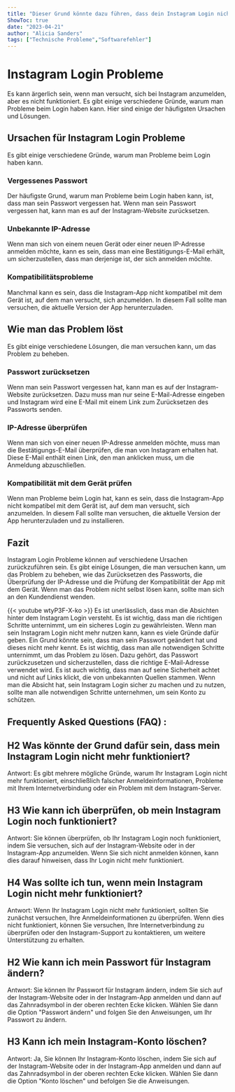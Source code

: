```yaml
---
title: "Dieser Grund könnte dazu führen, dass dein Instagram Login nicht mehr funktioniert!"
ShowToc: true 
date: "2023-04-21"
author: "Alicia Sanders" 
tags: ["Technische Probleme","Softwarefehler"]
---
```

# Instagram Login Probleme

Es kann ärgerlich sein, wenn man versucht, sich bei Instagram anzumelden, aber es nicht funktioniert. Es gibt einige verschiedene Gründe, warum man Probleme beim Login haben kann. Hier sind einige der häufigsten Ursachen und Lösungen.

## Ursachen für Instagram Login Probleme

Es gibt einige verschiedene Gründe, warum man Probleme beim Login haben kann.

### Vergessenes Passwort

Der häufigste Grund, warum man Probleme beim Login haben kann, ist, dass man sein Passwort vergessen hat. Wenn man sein Passwort vergessen hat, kann man es auf der Instagram-Website zurücksetzen.

### Unbekannte IP-Adresse

Wenn man sich von einem neuen Gerät oder einer neuen IP-Adresse anmelden möchte, kann es sein, dass man eine Bestätigungs-E-Mail erhält, um sicherzustellen, dass man derjenige ist, der sich anmelden möchte.

### Kompatibilitätsprobleme

Manchmal kann es sein, dass die Instagram-App nicht kompatibel mit dem Gerät ist, auf dem man versucht, sich anzumelden. In diesem Fall sollte man versuchen, die aktuelle Version der App herunterzuladen.

## Wie man das Problem löst

Es gibt einige verschiedene Lösungen, die man versuchen kann, um das Problem zu beheben.

### Passwort zurücksetzen

Wenn man sein Passwort vergessen hat, kann man es auf der Instagram-Website zurücksetzen. Dazu muss man nur seine E-Mail-Adresse eingeben und Instagram wird eine E-Mail mit einem Link zum Zurücksetzen des Passworts senden.

### IP-Adresse überprüfen

Wenn man sich von einer neuen IP-Adresse anmelden möchte, muss man die Bestätigungs-E-Mail überprüfen, die man von Instagram erhalten hat. Diese E-Mail enthält einen Link, den man anklicken muss, um die Anmeldung abzuschließen.

### Kompatibilität mit dem Gerät prüfen

Wenn man Probleme beim Login hat, kann es sein, dass die Instagram-App nicht kompatibel mit dem Gerät ist, auf dem man versucht, sich anzumelden. In diesem Fall sollte man versuchen, die aktuelle Version der App herunterzuladen und zu installieren.

## Fazit

Instagram Login Probleme können auf verschiedene Ursachen zurückzuführen sein. Es gibt einige Lösungen, die man versuchen kann, um das Problem zu beheben, wie das Zurücksetzen des Passworts, die Überprüfung der IP-Adresse und die Prüfung der Kompatibilität der App mit dem Gerät. Wenn man das Problem nicht selbst lösen kann, sollte man sich an den Kundendienst wenden.

{{< youtube wtyP3F-X-ko >}} 
Es ist unerlässlich, dass man die Absichten hinter dem Instagram Login versteht. Es ist wichtig, dass man die richtigen Schritte unternimmt, um ein sicheres Login zu gewährleisten. Wenn man sein Instagram Login nicht mehr nutzen kann, kann es viele Gründe dafür geben. Ein Grund könnte sein, dass man sein Passwort geändert hat und dieses nicht mehr kennt. Es ist wichtig, dass man alle notwendigen Schritte unternimmt, um das Problem zu lösen. Dazu gehört, das Passwort zurückzusetzen und sicherzustellen, dass die richtige E-Mail-Adresse verwendet wird. Es ist auch wichtig, dass man auf seine Sicherheit achtet und nicht auf Links klickt, die von unbekannten Quellen stammen. Wenn man die Absicht hat, sein Instagram Login sicher zu machen und zu nutzen, sollte man alle notwendigen Schritte unternehmen, um sein Konto zu schützen.

## Frequently Asked Questions (FAQ) :
## H2 Was könnte der Grund dafür sein, dass mein Instagram Login nicht mehr funktioniert?

Antwort: Es gibt mehrere mögliche Gründe, warum Ihr Instagram Login nicht mehr funktioniert, einschließlich falscher Anmeldeinformationen, Probleme mit Ihrem Internetverbindung oder ein Problem mit dem Instagram-Server.

## H3 Wie kann ich überprüfen, ob mein Instagram Login noch funktioniert?

Antwort: Sie können überprüfen, ob Ihr Instagram Login noch funktioniert, indem Sie versuchen, sich auf der Instagram-Website oder in der Instagram-App anzumelden. Wenn Sie sich nicht anmelden können, kann dies darauf hinweisen, dass Ihr Login nicht mehr funktioniert.

## H4 Was sollte ich tun, wenn mein Instagram Login nicht mehr funktioniert?

Antwort: Wenn Ihr Instagram Login nicht mehr funktioniert, sollten Sie zunächst versuchen, Ihre Anmeldeinformationen zu überprüfen. Wenn dies nicht funktioniert, können Sie versuchen, Ihre Internetverbindung zu überprüfen oder den Instagram-Support zu kontaktieren, um weitere Unterstützung zu erhalten.

## H2 Wie kann ich mein Passwort für Instagram ändern?

Antwort: Sie können Ihr Passwort für Instagram ändern, indem Sie sich auf der Instagram-Website oder in der Instagram-App anmelden und dann auf das Zahnradsymbol in der oberen rechten Ecke klicken. Wählen Sie dann die Option "Passwort ändern" und folgen Sie den Anweisungen, um Ihr Passwort zu ändern.

## H3 Kann ich mein Instagram-Konto löschen?

Antwort: Ja, Sie können Ihr Instagram-Konto löschen, indem Sie sich auf der Instagram-Website oder in der Instagram-App anmelden und dann auf das Zahnradsymbol in der oberen rechten Ecke klicken. Wählen Sie dann die Option "Konto löschen" und befolgen Sie die Anweisungen.


